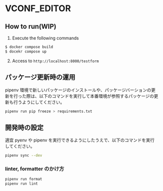 # VCONF_EDITOR

## How to run(WIP)

1. Execute the following commands

```sh
$ docker compose build
$ docekr compose up
```

2. Access to `http://localhost:8000/testform`

## パッケージ更新時の運用

pipenv 環境で新しいパッケージのインストールや、パッケージバーションの更新を行った際は、以下のコマンドを実行して本番環境が参照するパッケージの更新も行うようにしてください。

```sh
pipenv run pip freeze > requirements.txt
```

## 開発時の設定

適宜 pyenv や pipenv を実行できるようにしたうえで、以下のコマンドを実行してください。

```sh
pipenv sync --dev
```

### linter, formatter のかけ方

```sh
pipenv run format
pipenv run lint
```
